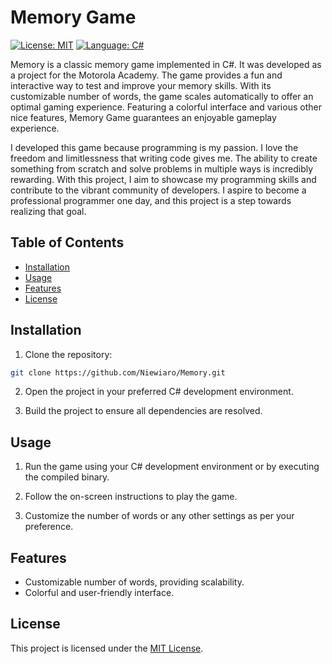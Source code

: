 # Memory Game

[![License: MIT](https://img.shields.io/badge/License-MIT-blue.svg)](LICENSE) [![Language: C#](https://img.shields.io/badge/language-C%23-orange.svg)](https://docs.microsoft.com/en-us/dotnet/csharp/)

Memory is a classic memory game implemented in C#. It was developed as a project for the Motorola Academy. The game provides a fun and interactive way to test and improve your memory skills. With its customizable number of words, the game scales automatically to offer an optimal gaming experience. Featuring a colorful interface and various other nice features, Memory Game guarantees an enjoyable gameplay experience.

I developed this game because programming is my passion. I love the freedom and limitlessness that writing code gives me. The ability to create something from scratch and solve problems in multiple ways is incredibly rewarding. With this project, I aim to showcase my programming skills and contribute to the vibrant community of developers. I aspire to become a professional programmer one day, and this project is a step towards realizing that goal.

## Table of Contents
- [Installation](#installation)
- [Usage](#usage)
- [Features](#features)
- [License](#license)

## Installation

1. Clone the repository:

```bash
git clone https://github.com/Niewiaro/Memory.git
```

2. Open the project in your preferred C# development environment.

3. Build the project to ensure all dependencies are resolved.

## Usage

1. Run the game using your C# development environment or by executing the compiled binary.

2. Follow the on-screen instructions to play the game.

3. Customize the number of words or any other settings as per your preference.

## Features

- Customizable number of words, providing scalability.
- Colorful and user-friendly interface.

## License

This project is licensed under the [MIT License](LICENSE).
